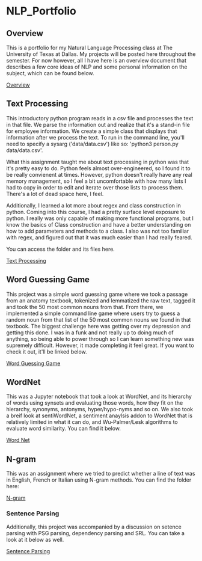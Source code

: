 # NLP_Portfolio

## Overview
This is a portfolio for my Natural Language Processing class at The University of Texas at Dallas. My projects will be posted here throughout the semester. For now however, all I have here is an overview document that describes a few core ideas of NLP and some personal information on the subject, which can be found below.

[Overview](https://github.com/Jackshouka/NLP_Portfolio/tree/main/Overview)

## Text Processing
This introductory python program reads in a csv file and processes the text in that file. We parse the information out and realize that it's a stand-in file for employee information. We create a simple class that displays that information after we process the text. To run in the command line, you'll need to specify a sysarg ('data/data.csv') like so: 'python3 person.py data/data.csv'.

What this assignment taught me about text processing in python was that it's pretty easy to do. Python feels almost over-engineered, so I found it to be really convienent at times. However, python doesn't really have any real memory management, so I feel a bit uncomfortable with how many lists I had to copy in order to edit and iterate over those lists to process them. There's a lot of dead space here, I feel.

Additionally, I learned a lot more about regex and class construction in python. Coming into this course, I had a pretty surface level exposure to python. I really was only capable of making more functional programs, but I know the basics of Class construction and have a better understanding on how to add parameters and methods to a class. I also was not too familiar with regex, and figured out that it was much easier than I had really feared.

You can access the folder and its files here.

[Text Processing](https://github.com/Jackshouka/NLP_Portfolio/tree/main/textProcessing)

## Word Guessing Game
This project was a simple word guessing game where we took a passage from an anatomy textbook, tokenized and lemmatized the raw text, tagged it and took the 50 most common nouns from that. From there, we implemented a simple command line game where users try to guess a random noun from that list of the 50 most common nouns we found in that textbook. The biggest challenge here was getting over my depression and getting this done. I was in a funk and not really up to doing much of anything, so being able to power through so I can learn something new was supremely difficult. However, it made completing it feel great. If you want to check it out, it'll be linked below.

[Word Guessing Game](https://github.com/Jackshouka/NLP_Portfolio/tree/main/wordGuess)

## WordNet
This was a Jupyter notebook that took a look at WordNet, and its hierarchy of words using synsets and evaluating those words, how they fit on the hierarchy, synonyms, antonyms, hyper/hypo-nyms and so on. We also took a breif look at sentiWordNet, a sentiment anaylsis addon to WordNet that is relatively limited in what it can do, and Wu-Palmer/Lesk algorithms to evaluate word similarity. You can find it below.

[Word Net](https://github.com/Jackshouka/NLP_Portfolio/tree/main/wordNet)

## N-gram
This was an assignment where we tried to predict whether a line of text was in English, French or Italian using N-gram methods. You can find the folder here:

[N-gram](https://github.com/Jackshouka/NLP_Portfolio/tree/main/ngram)

### Sentence Parsing

Additionally, this project was accompanied by a discussion on setence parsing with PSG parsing, dependency parsing and SRL. You can take a look at it below as well.

[Sentence Parsing](https://github.com/Jackshouka/NLP_Portfolio/tree/main/sentence_parsing_discussion)
